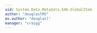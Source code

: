 ```yaml
---
uid: System.Data.Metadata.Edm.GlobalItem
author: "douglaslMS"
ms.author: "douglasl"
manager: "craigg"
---
```


